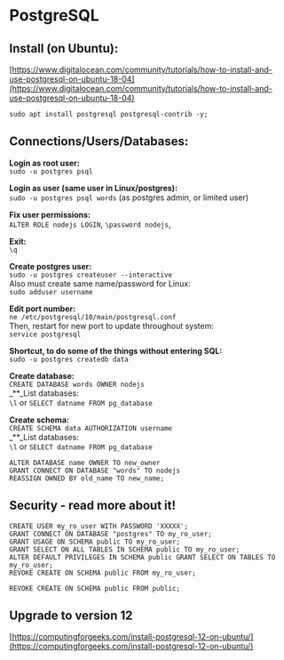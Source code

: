 # PostgreSQL

## Install \(on Ubuntu\):

[https://www.digitalocean.com/community/tutorials/how-to-install-and-use-postgresql-on-ubuntu-18-04](https://www.digitalocean.com/community/tutorials/how-to-install-and-use-postgresql-on-ubuntu-18-04)

```text
sudo apt install postgresql postgresql-contrib -y;
```

## Connections/Users/Databases:

**Login as root user:**  
`sudo -u postgres psql`

**Login as user \(same user in Linux/postgres\):**  
`sudo -u postgres psql words` \(as postgres admin, or limited user\)

**Fix user permissions:**  
`ALTER ROLE nodejs LOGIN`, `\password nodejs`,

**Exit:**  
`\q`

**Create postgres user:**  
`sudo -u postgres createuser --interactive`  
Also must create same name/password for Linux:  
`sudo adduser username`

**Edit port number:**  
`ne /etc/postgresql/10/main/postgresql.conf`  
Then, restart for new port to update throughout system:  
`service postgresql`

**Shortcut, to do some of the things without entering SQL:**  
`sudo -u postgres createdb data`

**Create database:**  
`CREATE DATABASE words OWNER nodejs`  
_\*\*_List databases:  
`\l` or `SELECT datname FROM pg_database`

**Create schema:**  
`CREATE SCHEMA data AUTHORIZATION username`  
_\*\*_List databases:  
`\l` or `SELECT datname FROM pg_database`

```text
ALTER DATABASE name OWNER TO new_owner
GRANT CONNECT ON DATABASE "words" TO nodejs
REASSIGN OWNED BY old_name TO new_name;
```

## **Security - read more about it!**

```text
CREATE USER my_ro_user WITH PASSWORD 'XXXXX';
GRANT CONNECT ON DATABASE "postgres" TO my_ro_user;
GRANT USAGE ON SCHEMA public TO my_ro_user;
GRANT SELECT ON ALL TABLES IN SCHEMA public TO my_ro_user;
ALTER DEFAULT PRIVILEGES IN SCHEMA public GRANT SELECT ON TABLES TO my_ro_user;
REVOKE CREATE ON SCHEMA public FROM my_ro_user;
```

```text
REVOKE CREATE ON SCHEMA public FROM public;
```

## Upgrade to version 12

[https://computingforgeeks.com/install-postgresql-12-on-ubuntu/](https://computingforgeeks.com/install-postgresql-12-on-ubuntu/)

